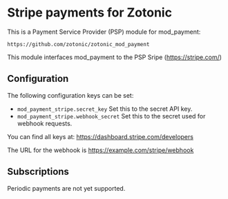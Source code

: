 Stripe payments for Zotonic
===========================

This is a Payment Service Provider (PSP) module for mod_payment:

    https://github.com/zotonic/zotonic_mod_payment

This module interfaces mod_payment to the PSP Sripe (https://stripe.com/)


Configuration
-------------

The following configuration keys can be set:

 * `mod_payment_stripe.secret_key` Set this to the secret API key.
 * `mod_payment_stripe.webhook_secret` Set this to the secret used for webhook requests.

You can find all keys at: https://dashboard.stripe.com/developers

The URL for the webhook is https://example.com/stripe/webhook


Subscriptions
-------------

Periodic payments are not yet supported.
